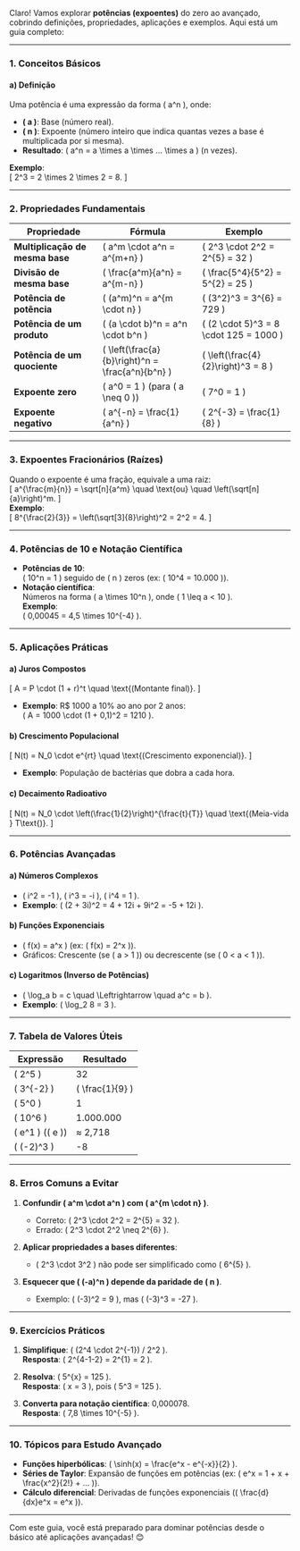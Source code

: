 Claro! Vamos explorar **potências (expoentes)** do zero ao avançado, cobrindo definições, propriedades, aplicações e exemplos. Aqui está um guia completo:

---

### **1. Conceitos Básicos**
#### **a) Definição**  
Uma potência é uma expressão da forma \( a^n \), onde:  
- **\( a \)**: Base (número real).  
- **\( n \)**: Expoente (número inteiro que indica quantas vezes a base é multiplicada por si mesma).  
- **Resultado**: \( a^n = a \times a \times ... \times a \) (n vezes).

**Exemplo**:  
\[
2^3 = 2 \times 2 \times 2 = 8.
\]

---

### **2. Propriedades Fundamentais**
| **Propriedade**                | **Fórmula**                          | **Exemplo**                     |  
|---------------------------------|---------------------------------------|----------------------------------|  
| **Multiplicação de mesma base** | \( a^m \cdot a^n = a^{m+n} \)         | \( 2^3 \cdot 2^2 = 2^{5} = 32 \) |  
| **Divisão de mesma base**       | \( \frac{a^m}{a^n} = a^{m-n} \)       | \( \frac{5^4}{5^2} = 5^{2} = 25 \) |  
| **Potência de potência**        | \( (a^m)^n = a^{m \cdot n} \)         | \( (3^2)^3 = 3^{6} = 729 \)      |  
| **Potência de um produto**      | \( (a \cdot b)^n = a^n \cdot b^n \)   | \( (2 \cdot 5)^3 = 8 \cdot 125 = 1000 \) |  
| **Potência de um quociente**    | \( \left(\frac{a}{b}\right)^n = \frac{a^n}{b^n} \) | \( \left(\frac{4}{2}\right)^3 = 8 \) |  
| **Expoente zero**               | \( a^0 = 1 \) (para \( a \neq 0 \))   | \( 7^0 = 1 \)                    |  
| **Expoente negativo**           | \( a^{-n} = \frac{1}{a^n} \)          | \( 2^{-3} = \frac{1}{8} \)       |  

---

### **3. Expoentes Fracionários (Raízes)**  
Quando o expoente é uma fração, equivale a uma raiz:  
\[
a^{\frac{m}{n}} = \sqrt[n]{a^m} \quad \text{ou} \quad \left(\sqrt[n]{a}\right)^m.
\]  
**Exemplo**:  
\[
8^{\frac{2}{3}} = \left(\sqrt[3]{8}\right)^2 = 2^2 = 4.
\]

---

### **4. Potências de 10 e Notação Científica**  
- **Potências de 10**:  
  \( 10^n = 1 \) seguido de \( n \) zeros (ex: \( 10^4 = 10.000 \)).  
- **Notação científica**:  
  Números na forma \( a \times 10^n \), onde \( 1 \leq a < 10 \).  
  **Exemplo**:  
  \( 0,00045 = 4,5 \times 10^{-4} \).

---

### **5. Aplicações Práticas**  
#### **a) Juros Compostos**  
\[
A = P \cdot (1 + r)^t \quad \text{(Montante final)}.
\]  
- **Exemplo**: R$ 1000 a 10% ao ano por 2 anos:  
  \( A = 1000 \cdot (1 + 0,1)^2 = 1210 \).

#### **b) Crescimento Populacional**  
\[
N(t) = N_0 \cdot e^{rt} \quad \text{(Crescimento exponencial)}.
\]  
- **Exemplo**: População de bactérias que dobra a cada hora.

#### **c) Decaimento Radioativo**  
\[
N(t) = N_0 \cdot \left(\frac{1}{2}\right)^{\frac{t}{T}} \quad \text{(Meia-vida } T\text{)}.
\]

---

### **6. Potências Avançadas**  
#### **a) Números Complexos**  
- \( i^2 = -1 \), \( i^3 = -i \), \( i^4 = 1 \).  
- **Exemplo**: \( (2 + 3i)^2 = 4 + 12i + 9i^2 = -5 + 12i \).

#### **b) Funções Exponenciais**  
- \( f(x) = a^x \) (ex: \( f(x) = 2^x \)).  
- Gráficos: Crescente (se \( a > 1 \)) ou decrescente (se \( 0 < a < 1 \)).

#### **c) Logaritmos (Inverso de Potências)**  
- \( \log_a b = c \quad \Leftrightarrow \quad a^c = b \).  
- **Exemplo**: \( \log_2 8 = 3 \).

---

### **7. Tabela de Valores Úteis**  
| **Expressão**       | **Resultado**          |  
|----------------------|------------------------|  
| \( 2^5 \)            | 32                     |  
| \( 3^{-2} \)         | \( \frac{1}{9} \)      |  
| \( 5^0 \)            | 1                      |  
| \( 10^6 \)           | 1.000.000              |  
| \( e^1 \) (\( e \))  | ≈ 2,718                |  
| \( (-2)^3 \)         | -8                     |  

---

### **8. Erros Comuns a Evitar**  
1. **Confundir \( a^m \cdot a^n \) com \( a^{m \cdot n} \)**.  
   - Correto: \( 2^3 \cdot 2^2 = 2^{5} = 32 \).  
   - Errado: \( 2^3 \cdot 2^2 \neq 2^{6} \).  

2. **Aplicar propriedades a bases diferentes**:  
   - \( 2^3 \cdot 3^2 \) não pode ser simplificado como \( 6^{5} \).  

3. **Esquecer que \( (-a)^n \) depende da paridade de \( n \)**.  
   - Exemplo: \( (-3)^2 = 9 \), mas \( (-3)^3 = -27 \).

---

### **9. Exercícios Práticos**  
1. **Simplifique**: \( (2^4 \cdot 2^{-1}) / 2^2 \).  
   **Resposta**: \( 2^{4-1-2} = 2^{1} = 2 \).  

2. **Resolva**: \( 5^{x} = 125 \).  
   **Resposta**: \( x = 3 \), pois \( 5^3 = 125 \).  

3. **Converta para notação científica**: 0,000078.  
   **Resposta**: \( 7,8 \times 10^{-5} \).

---

### **10. Tópicos para Estudo Avançado**  
- **Funções hiperbólicas**: \( \sinh(x) = \frac{e^x - e^{-x}}{2} \).  
- **Séries de Taylor**: Expansão de funções em potências (ex: \( e^x = 1 + x + \frac{x^2}{2!} + ... \)).  
- **Cálculo diferencial**: Derivadas de funções exponenciais (\( \frac{d}{dx}e^x = e^x \)).  

---

Com este guia, você está preparado para dominar potências desde o básico até aplicações avançadas! 😊